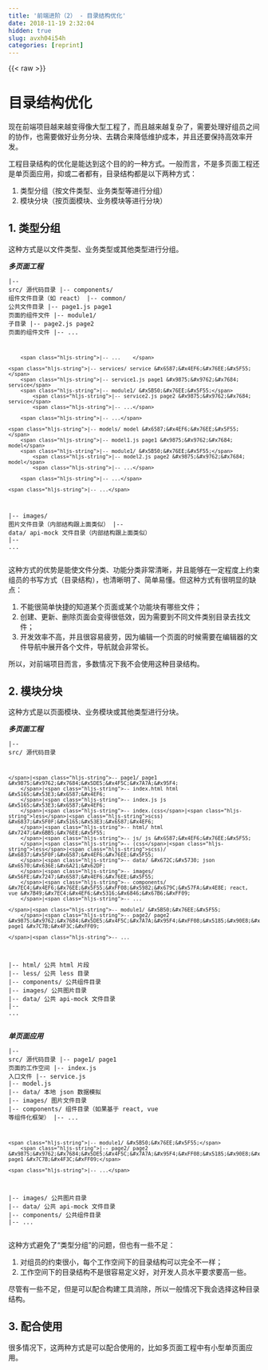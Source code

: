 ```yaml
---
title: '前端进阶（2） - 目录结构优化' 
date: 2018-11-19 2:32:04
hidden: true
slug: avxh04i54h
categories: [reprint]
---
```


{{< raw >}}
<h1 id="articleHeader0">&#x76EE;&#x5F55;&#x7ED3;&#x6784;&#x4F18;&#x5316;</h1><p>&#x73B0;&#x5728;&#x524D;&#x7AEF;&#x9879;&#x76EE;&#x8D8A;&#x6765;&#x8D8A;&#x53D8;&#x5F97;&#x50CF;&#x5927;&#x578B;&#x5DE5;&#x7A0B;&#x4E86;&#xFF0C;&#x800C;&#x4E14;&#x8D8A;&#x6765;&#x8D8A;&#x590D;&#x6742;&#x4E86;&#xFF0C;&#x9700;&#x8981;&#x5904;&#x7406;&#x597D;&#x7EC4;&#x5458;&#x4E4B;&#x95F4;&#x7684;&#x534F;&#x4F5C;&#xFF0C;&#x4E5F;&#x9700;&#x8981;&#x505A;&#x597D;&#x4E1A;&#x52A1;&#x5206;&#x5757;&#x3001;&#x53BB;&#x8026;&#x5408;&#x6765;&#x964D;&#x4F4E;&#x7EF4;&#x62A4;&#x6210;&#x672C;&#xFF0C;&#x5E76;&#x4E14;&#x8FD8;&#x8981;&#x4FDD;&#x6301;&#x9AD8;&#x6548;&#x7387;&#x5F00;&#x53D1;&#x3002;</p><p>&#x5DE5;&#x7A0B;&#x76EE;&#x5F55;&#x7ED3;&#x6784;&#x7684;&#x4F18;&#x5316;&#x662F;&#x80FD;&#x8FBE;&#x5230;&#x8FD9;&#x4E2A;&#x76EE;&#x7684;&#x7684;&#x4E00;&#x79CD;&#x65B9;&#x5F0F;&#x3002;&#x4E00;&#x822C;&#x800C;&#x8A00;&#xFF0C;&#x4E0D;&#x662F;&#x591A;&#x9875;&#x9762;&#x5DE5;&#x7A0B;&#x8FD8;&#x662F;&#x5355;&#x9875;&#x9762;&#x5E94;&#x7528;&#xFF0C;&#x6291;&#x6216;&#x4E8C;&#x8005;&#x90FD;&#x6709;&#xFF0C;&#x76EE;&#x5F55;&#x7ED3;&#x6784;&#x90FD;&#x662F;&#x4EE5;&#x4E0B;&#x4E24;&#x79CD;&#x65B9;&#x5F0F;&#xFF1A;</p><ol><li>&#x7C7B;&#x578B;&#x5206;&#x7EC4;&#xFF08;&#x6309;&#x6587;&#x4EF6;&#x7C7B;&#x578B;&#x3001;&#x4E1A;&#x52A1;&#x7C7B;&#x578B;&#x7B49;&#x8FDB;&#x884C;&#x5206;&#x7EC4;&#xFF09;</li><li>&#x6A21;&#x5757;&#x5206;&#x5757;&#xFF08;&#x6309;&#x9875;&#x9762;&#x6A21;&#x5757;&#x3001;&#x4E1A;&#x52A1;&#x6A21;&#x5757;&#x7B49;&#x8FDB;&#x884C;&#x5206;&#x5757;&#xFF09;</li></ol><h2 id="articleHeader1">1. &#x7C7B;&#x578B;&#x5206;&#x7EC4;</h2><p>&#x8FD9;&#x79CD;&#x65B9;&#x5F0F;&#x662F;&#x4EE5;&#x6587;&#x4EF6;&#x7C7B;&#x578B;&#x3001;&#x4E1A;&#x52A1;&#x7C7B;&#x578B;&#x6216;&#x5176;&#x4ED6;&#x7C7B;&#x578B;&#x8FDB;&#x884C;&#x5206;&#x7EC4;&#x3002;</p><p><strong><em>&#x591A;&#x9875;&#x9762;&#x5DE5;&#x7A0B;</em></strong></p><div class="widget-codetool" style="display:none"><div class="widget-codetool--inner"><span class="selectCode code-tool" data-toggle="tooltip" data-placement="top" title="" data-original-title="&#x5168;&#x9009;"></span> <span type="button" class="copyCode code-tool" data-toggle="tooltip" data-placement="top" data-clipboard-text="|-- src/ &#x6E90;&#x4EE3;&#x7801;&#x76EE;&#x5F55;

    |-- html/ html &#x6587;&#x4EF6;&#x76EE;&#x5F55;
        |-- page1.html page1 &#x9875;&#x9762;&#x7684; html &#x6587;&#x4EF6;
        |-- module1/ &#x5B50;&#x76EE;&#x5F55;
            |-- page2.html page2 &#x9875;&#x9762;&#x7684; html &#x6587;&#x4EF6;
            |-- ...
            
        |-- ...    
        
    |-- js/ js &#x6587;&#x4EF6;&#x76EE;&#x5F55;
        |-- common/ &#x516C;&#x5171;&#x6587;&#x4EF6;&#x76EE;&#x5F55;
        |-- page1/ page1 &#x9875;&#x9762;&#x7684; js &#x76EE;&#x5F55;
        |-- module1/ &#x5B50;&#x76EE;&#x5F55;
            |-- page2/ page2 &#x9875;&#x9762;&#x7684; js &#x76EE;&#x5F55;
            |-- ...
            
        |-- ...
        
    |-- css/ css &#x6587;&#x4EF6;&#x76EE;&#x5F55;
        |-- common/ &#x516C;&#x5171;&#x6587;&#x4EF6;&#x76EE;&#x5F55;
        |-- page1/ page1 &#x9875;&#x9762;&#x7684; css &#x76EE;&#x5F55;
        |-- module1/ &#x5B50;&#x76EE;&#x5F55;
            |-- page2/ page2 &#x9875;&#x9762;&#x7684; css &#x76EE;&#x5F55;
            |-- ...
            
        |-- ...
        
    |-- less/ less &#x6587;&#x4EF6;&#x76EE;&#x5F55;&#xFF08;&#x5185;&#x90E8;&#x7ED3;&#x6784;&#x8DDF;&#x4E0A;&#x9762;&#x7C7B;&#x4F3C;&#xFF09;
    |-- images/ &#x56FE;&#x7247;&#x6587;&#x4EF6;&#x76EE;&#x5F55;&#xFF08;&#x5185;&#x90E8;&#x7ED3;&#x6784;&#x8DDF;&#x4E0A;&#x9762;&#x7C7B;&#x4F3C;&#xFF09;
    |-- data/ api-mock &#x6587;&#x4EF6;&#x76EE;&#x5F55;&#xFF08;&#x5185;&#x90E8;&#x7ED3;&#x6784;&#x8DDF;&#x4E0A;&#x9762;&#x7C7B;&#x4F3C;&#xFF09;
    |-- ..." title="" data-original-title="&#x590D;&#x5236;"></span> <span type="button" class="saveToNote code-tool" data-toggle="tooltip" data-placement="top" title="" data-original-title="&#x653E;&#x8FDB;&#x7B14;&#x8BB0;"></span></div></div><pre class="hljs 1c"><code><span class="hljs-string">|-- src/ &#x6E90;&#x4EE3;&#x7801;&#x76EE;&#x5F55;</span>

    <span class="hljs-string">|-- html/ html &#x6587;&#x4EF6;&#x76EE;&#x5F55;</span>
        <span class="hljs-string">|-- page1.html page1 &#x9875;&#x9762;&#x7684; html &#x6587;&#x4EF6;</span>
        <span class="hljs-string">|-- module1/ &#x5B50;&#x76EE;&#x5F55;</span>
            <span class="hljs-string">|-- page2.html page2 &#x9875;&#x9762;&#x7684; html &#x6587;&#x4EF6;</span>
            <span class="hljs-string">|-- ...</span>
            
        <span class="hljs-string">|-- ...    </span>
        
    <span class="hljs-string">|-- js/ js &#x6587;&#x4EF6;&#x76EE;&#x5F55;</span>
        <span class="hljs-string">|-- common/ &#x516C;&#x5171;&#x6587;&#x4EF6;&#x76EE;&#x5F55;</span>
        <span class="hljs-string">|-- page1/ page1 &#x9875;&#x9762;&#x7684; js &#x76EE;&#x5F55;</span>
        <span class="hljs-string">|-- module1/ &#x5B50;&#x76EE;&#x5F55;</span>
            <span class="hljs-string">|-- page2/ page2 &#x9875;&#x9762;&#x7684; js &#x76EE;&#x5F55;</span>
            <span class="hljs-string">|-- ...</span>
            
        <span class="hljs-string">|-- ...</span>
        
    <span class="hljs-string">|-- css/ css &#x6587;&#x4EF6;&#x76EE;&#x5F55;</span>
        <span class="hljs-string">|-- common/ &#x516C;&#x5171;&#x6587;&#x4EF6;&#x76EE;&#x5F55;</span>
        <span class="hljs-string">|-- page1/ page1 &#x9875;&#x9762;&#x7684; css &#x76EE;&#x5F55;</span>
        <span class="hljs-string">|-- module1/ &#x5B50;&#x76EE;&#x5F55;</span>
            <span class="hljs-string">|-- page2/ page2 &#x9875;&#x9762;&#x7684; css &#x76EE;&#x5F55;</span>
            <span class="hljs-string">|-- ...</span>
            
        <span class="hljs-string">|-- ...</span>
        
    <span class="hljs-string">|-- less/ less &#x6587;&#x4EF6;&#x76EE;&#x5F55;&#xFF08;&#x5185;&#x90E8;&#x7ED3;&#x6784;&#x8DDF;&#x4E0A;&#x9762;&#x7C7B;&#x4F3C;&#xFF09;</span>
    <span class="hljs-string">|-- images/ &#x56FE;&#x7247;&#x6587;&#x4EF6;&#x76EE;&#x5F55;&#xFF08;&#x5185;&#x90E8;&#x7ED3;&#x6784;&#x8DDF;&#x4E0A;&#x9762;&#x7C7B;&#x4F3C;&#xFF09;</span>
    <span class="hljs-string">|-- data/ api-mock &#x6587;&#x4EF6;&#x76EE;&#x5F55;&#xFF08;&#x5185;&#x90E8;&#x7ED3;&#x6784;&#x8DDF;&#x4E0A;&#x9762;&#x7C7B;&#x4F3C;&#xFF09;</span>
    <span class="hljs-string">|-- ...</span></code></pre><p><strong><em>&#x5355;&#x9875;&#x9762;&#x5E94;&#x7528;</em></strong></p><div class="widget-codetool" style="display:none"><div class="widget-codetool--inner"><span class="selectCode code-tool" data-toggle="tooltip" data-placement="top" title="" data-original-title="&#x5168;&#x9009;"></span> <span type="button" class="copyCode code-tool" data-toggle="tooltip" data-placement="top" data-clipboard-text="|-- src/ &#x6E90;&#x4EE3;&#x7801;&#x76EE;&#x5F55;
    |-- components/ &#x7EC4;&#x4EF6;&#x6587;&#x4EF6;&#x76EE;&#x5F55;&#xFF08;&#x5982; react&#xFF09;
        |-- common/ &#x516C;&#x5171;&#x6587;&#x4EF6;&#x76EE;&#x5F55;
        |-- page1.js page1 &#x9875;&#x9762;&#x7684;&#x7EC4;&#x4EF6;&#x6587;&#x4EF6;
        |-- module1/ &#x5B50;&#x76EE;&#x5F55;
            |-- page2.js page2 &#x9875;&#x9762;&#x7684;&#x7EC4;&#x4EF6;&#x6587;&#x4EF6;
            |-- ...
            
        |-- ...    
        
    |-- services/ service &#x6587;&#x4EF6;&#x76EE;&#x5F55;
        |-- service1.js page1 &#x9875;&#x9762;&#x7684; service
        |-- module1/ &#x5B50;&#x76EE;&#x5F55;
            |-- service2.js page2 &#x9875;&#x9762;&#x7684; service
            |-- ...
            
        |-- ...
        
    |-- models/ model &#x6587;&#x4EF6;&#x76EE;&#x5F55;
        |-- model1.js page1 &#x9875;&#x9762;&#x7684; model
        |-- module1/ &#x5B50;&#x76EE;&#x5F55;
            |-- model2.js page2 &#x9875;&#x9762;&#x7684; model
            |-- ...
            
        |-- ...
        
    |-- ...
    
|-- images/ &#x56FE;&#x7247;&#x6587;&#x4EF6;&#x76EE;&#x5F55;&#xFF08;&#x5185;&#x90E8;&#x7ED3;&#x6784;&#x8DDF;&#x4E0A;&#x9762;&#x7C7B;&#x4F3C;&#xFF09;
|-- data/ api-mock &#x6587;&#x4EF6;&#x76EE;&#x5F55;&#xFF08;&#x5185;&#x90E8;&#x7ED3;&#x6784;&#x8DDF;&#x4E0A;&#x9762;&#x7C7B;&#x4F3C;&#xFF09;
|-- ..." title="" data-original-title="&#x590D;&#x5236;"></span> <span type="button" class="saveToNote code-tool" data-toggle="tooltip" data-placement="top" title="" data-original-title="&#x653E;&#x8FDB;&#x7B14;&#x8BB0;"></span></div></div><pre class="hljs 1c"><code><span class="hljs-string">|-- src/ &#x6E90;&#x4EE3;&#x7801;&#x76EE;&#x5F55;</span>
    <span class="hljs-string">|-- components/ &#x7EC4;&#x4EF6;&#x6587;&#x4EF6;&#x76EE;&#x5F55;&#xFF08;&#x5982; react&#xFF09;</span>
        <span class="hljs-string">|-- common/ &#x516C;&#x5171;&#x6587;&#x4EF6;&#x76EE;&#x5F55;</span>
        <span class="hljs-string">|-- page1.js page1 &#x9875;&#x9762;&#x7684;&#x7EC4;&#x4EF6;&#x6587;&#x4EF6;</span>
        <span class="hljs-string">|-- module1/ &#x5B50;&#x76EE;&#x5F55;</span>
            <span class="hljs-string">|-- page2.js page2 &#x9875;&#x9762;&#x7684;&#x7EC4;&#x4EF6;&#x6587;&#x4EF6;</span>
            <span class="hljs-string">|-- ...</span>
            
        <span class="hljs-string">|-- ...    </span>
        
    <span class="hljs-string">|-- services/ service &#x6587;&#x4EF6;&#x76EE;&#x5F55;</span>
        <span class="hljs-string">|-- service1.js page1 &#x9875;&#x9762;&#x7684; service</span>
        <span class="hljs-string">|-- module1/ &#x5B50;&#x76EE;&#x5F55;</span>
            <span class="hljs-string">|-- service2.js page2 &#x9875;&#x9762;&#x7684; service</span>
            <span class="hljs-string">|-- ...</span>
            
        <span class="hljs-string">|-- ...</span>
        
    <span class="hljs-string">|-- models/ model &#x6587;&#x4EF6;&#x76EE;&#x5F55;</span>
        <span class="hljs-string">|-- model1.js page1 &#x9875;&#x9762;&#x7684; model</span>
        <span class="hljs-string">|-- module1/ &#x5B50;&#x76EE;&#x5F55;</span>
            <span class="hljs-string">|-- model2.js page2 &#x9875;&#x9762;&#x7684; model</span>
            <span class="hljs-string">|-- ...</span>
            
        <span class="hljs-string">|-- ...</span>
        
    <span class="hljs-string">|-- ...</span>
    
<span class="hljs-string">|-- images/ &#x56FE;&#x7247;&#x6587;&#x4EF6;&#x76EE;&#x5F55;&#xFF08;&#x5185;&#x90E8;&#x7ED3;&#x6784;&#x8DDF;&#x4E0A;&#x9762;&#x7C7B;&#x4F3C;&#xFF09;</span>
<span class="hljs-string">|-- data/ api-mock &#x6587;&#x4EF6;&#x76EE;&#x5F55;&#xFF08;&#x5185;&#x90E8;&#x7ED3;&#x6784;&#x8DDF;&#x4E0A;&#x9762;&#x7C7B;&#x4F3C;&#xFF09;</span>
<span class="hljs-string">|-- ...</span></code></pre><p>&#x8FD9;&#x79CD;&#x65B9;&#x5F0F;&#x7684;&#x4F18;&#x52BF;&#x662F;&#x80FD;&#x4F7F;&#x6587;&#x4EF6;&#x5206;&#x7C7B;&#x3001;&#x529F;&#x80FD;&#x5206;&#x7C7B;&#x975E;&#x5E38;&#x6E05;&#x6670;&#xFF0C;&#x5E76;&#x4E14;&#x80FD;&#x591F;&#x5728;&#x4E00;&#x5B9A;&#x7A0B;&#x5EA6;&#x4E0A;&#x7EA6;&#x675F;&#x7EC4;&#x5458;&#x7684;&#x4E66;&#x5199;&#x65B9;&#x5F0F;&#xFF08;&#x76EE;&#x5F55;&#x7ED3;&#x6784;&#xFF09;&#xFF0C;&#x4E5F;&#x6E05;&#x6670;&#x660E;&#x4E86;&#x3001;&#x7B80;&#x5355;&#x6613;&#x61C2;&#x3002;&#x4F46;&#x8FD9;&#x79CD;&#x65B9;&#x5F0F;&#x6709;&#x5F88;&#x660E;&#x663E;&#x7684;&#x7F3A;&#x70B9;&#xFF1A;</p><ol><li>&#x4E0D;&#x80FD;&#x5F88;&#x7B80;&#x5355;&#x5FEB;&#x6377;&#x7684;&#x77E5;&#x9053;&#x67D0;&#x4E2A;&#x9875;&#x9762;&#x6216;&#x67D0;&#x4E2A;&#x529F;&#x80FD;&#x5757;&#x6709;&#x54EA;&#x4E9B;&#x6587;&#x4EF6;&#xFF1B;</li><li>&#x521B;&#x5EFA;&#x3001;&#x66F4;&#x65B0;&#x3001;&#x5220;&#x9664;&#x9875;&#x9762;&#x4F1A;&#x53D8;&#x5F97;&#x5F88;&#x4F4E;&#x6548;&#xFF0C;&#x56E0;&#x4E3A;&#x9700;&#x8981;&#x5230;&#x4E0D;&#x540C;&#x6587;&#x4EF6;&#x7C7B;&#x522B;&#x76EE;&#x5F55;&#x53BB;&#x627E;&#x6587;&#x4EF6;&#xFF1B;</li><li>&#x5F00;&#x53D1;&#x6548;&#x7387;&#x4E0D;&#x9AD8;&#xFF0C;&#x5E76;&#x4E14;&#x5F88;&#x5BB9;&#x6613;&#x75B2;&#x52B3;&#xFF0C;&#x56E0;&#x4E3A;&#x7F16;&#x8F91;&#x4E00;&#x4E2A;&#x9875;&#x9762;&#x7684;&#x65F6;&#x5019;&#x9700;&#x8981;&#x5728;&#x7F16;&#x8F91;&#x5668;&#x7684;&#x6587;&#x4EF6;&#x5BFC;&#x822A;&#x4E2D;&#x5C55;&#x5F00;&#x5404;&#x4E2A;&#x6587;&#x4EF6;&#xFF0C;&#x5BFC;&#x822A;&#x5C31;&#x4F1A;&#x975E;&#x5E38;&#x957F;&#x3002;</li></ol><p>&#x6240;&#x4EE5;&#xFF0C;&#x5BF9;&#x524D;&#x7AEF;&#x9879;&#x76EE;&#x800C;&#x8A00;&#xFF0C;&#x591A;&#x6570;&#x60C5;&#x51B5;&#x4E0B;&#x6211;&#x4E0D;&#x4F1A;&#x4F7F;&#x7528;&#x8FD9;&#x79CD;&#x76EE;&#x5F55;&#x7ED3;&#x6784;&#x3002;</p><h2 id="articleHeader2">2. &#x6A21;&#x5757;&#x5206;&#x5757;</h2><p>&#x8FD9;&#x79CD;&#x65B9;&#x5F0F;&#x662F;&#x4EE5;&#x9875;&#x9762;&#x6A21;&#x5757;&#x3001;&#x4E1A;&#x52A1;&#x6A21;&#x5757;&#x6216;&#x5176;&#x4ED6;&#x7C7B;&#x578B;&#x8FDB;&#x884C;&#x5206;&#x5757;&#x3002;</p><p><strong><em>&#x591A;&#x9875;&#x9762;&#x5DE5;&#x7A0B;</em></strong></p><div class="widget-codetool" style="display:none"><div class="widget-codetool--inner"><span class="selectCode code-tool" data-toggle="tooltip" data-placement="top" title="" data-original-title="&#x5168;&#x9009;"></span> <span type="button" class="copyCode code-tool" data-toggle="tooltip" data-placement="top" data-clipboard-text="|-- src/ &#x6E90;&#x4EE3;&#x7801;&#x76EE;&#x5F55;

    |-- page1/ page1 &#x9875;&#x9762;&#x7684;&#x5DE5;&#x4F5C;&#x7A7A;&#x95F4;
        |-- index.html html &#x5165;&#x53E3;&#x6587;&#x4EF6;
        |-- index.js js &#x5165;&#x53E3;&#x6587;&#x4EF6;
        |-- index.(css|less|scss) &#x6837;&#x5F0F;&#x5165;&#x53E3;&#x6587;&#x4EF6;
        |-- html/ html &#x7247;&#x6BB5;&#x76EE;&#x5F55;
        |-- js/ js &#x6587;&#x4EF6;&#x76EE;&#x5F55;
        |-- (css|less|scss)/ &#x6837;&#x5F0F;&#x6587;&#x4EF6;&#x76EE;&#x5F55;
        |-- data/ &#x672C;&#x5730; json &#x6570;&#x636E;&#x6A21;&#x62DF;
        |-- images/ &#x56FE;&#x7247;&#x6587;&#x4EF6;&#x76EE;&#x5F55;
        |-- components/ &#x7EC4;&#x4EF6;&#x76EE;&#x5F55;&#xFF08;&#x5982;&#x679C;&#x57FA;&#x4E8E; react, vue &#x7B49;&#x7EC4;&#x4EF6;&#x5316;&#x6846;&#x67B6;&#xFF09;
        |-- ...
        
    |-- module1/ &#x5B50;&#x76EE;&#x5F55;
        |-- page2/ page2 &#x9875;&#x9762;&#x7684;&#x5DE5;&#x4F5C;&#x7A7A;&#x95F4;&#xFF08;&#x5185;&#x90E8;&#x7ED3;&#x6784;&#x8DDF; page1 &#x7C7B;&#x4F3C;&#xFF09;
        
    |-- ...
    
|-- html/ &#x516C;&#x5171; html &#x7247;&#x6BB5;
|-- less/ &#x516C;&#x5171; less &#x76EE;&#x5F55;
|-- components/ &#x516C;&#x5171;&#x7EC4;&#x4EF6;&#x76EE;&#x5F55;
|-- images/ &#x516C;&#x5171;&#x56FE;&#x7247;&#x76EE;&#x5F55;
|-- data/ &#x516C;&#x5171; api-mock &#x6587;&#x4EF6;&#x76EE;&#x5F55;
|-- ..." title="" data-original-title="&#x590D;&#x5236;"></span> <span type="button" class="saveToNote code-tool" data-toggle="tooltip" data-placement="top" title="" data-original-title="&#x653E;&#x8FDB;&#x7B14;&#x8BB0;"></span></div></div><pre class="hljs gherkin"><code>|<span class="hljs-string">-- src/ &#x6E90;&#x4EE3;&#x7801;&#x76EE;&#x5F55;

    </span>|<span class="hljs-string">-- page1/ page1 &#x9875;&#x9762;&#x7684;&#x5DE5;&#x4F5C;&#x7A7A;&#x95F4;
        </span>|<span class="hljs-string">-- index.html html &#x5165;&#x53E3;&#x6587;&#x4EF6;
        </span>|<span class="hljs-string">-- index.js js &#x5165;&#x53E3;&#x6587;&#x4EF6;
        </span>|<span class="hljs-string">-- index.(css</span>|<span class="hljs-string">less</span>|<span class="hljs-string">scss) &#x6837;&#x5F0F;&#x5165;&#x53E3;&#x6587;&#x4EF6;
        </span>|<span class="hljs-string">-- html/ html &#x7247;&#x6BB5;&#x76EE;&#x5F55;
        </span>|<span class="hljs-string">-- js/ js &#x6587;&#x4EF6;&#x76EE;&#x5F55;
        </span>|<span class="hljs-string">-- (css</span>|<span class="hljs-string">less</span>|<span class="hljs-string">scss)/ &#x6837;&#x5F0F;&#x6587;&#x4EF6;&#x76EE;&#x5F55;
        </span>|<span class="hljs-string">-- data/ &#x672C;&#x5730; json &#x6570;&#x636E;&#x6A21;&#x62DF;
        </span>|<span class="hljs-string">-- images/ &#x56FE;&#x7247;&#x6587;&#x4EF6;&#x76EE;&#x5F55;
        </span>|<span class="hljs-string">-- components/ &#x7EC4;&#x4EF6;&#x76EE;&#x5F55;&#xFF08;&#x5982;&#x679C;&#x57FA;&#x4E8E; react, vue &#x7B49;&#x7EC4;&#x4EF6;&#x5316;&#x6846;&#x67B6;&#xFF09;
        </span>|<span class="hljs-string">-- ...
        
    </span>|<span class="hljs-string">-- module1/ &#x5B50;&#x76EE;&#x5F55;
        </span>|<span class="hljs-string">-- page2/ page2 &#x9875;&#x9762;&#x7684;&#x5DE5;&#x4F5C;&#x7A7A;&#x95F4;&#xFF08;&#x5185;&#x90E8;&#x7ED3;&#x6784;&#x8DDF; page1 &#x7C7B;&#x4F3C;&#xFF09;
        
    </span>|<span class="hljs-string">-- ...
    
</span>|<span class="hljs-string">-- html/ &#x516C;&#x5171; html &#x7247;&#x6BB5;
</span>|<span class="hljs-string">-- less/ &#x516C;&#x5171; less &#x76EE;&#x5F55;
</span>|<span class="hljs-string">-- components/ &#x516C;&#x5171;&#x7EC4;&#x4EF6;&#x76EE;&#x5F55;
</span>|<span class="hljs-string">-- images/ &#x516C;&#x5171;&#x56FE;&#x7247;&#x76EE;&#x5F55;
</span>|<span class="hljs-string">-- data/ &#x516C;&#x5171; api-mock &#x6587;&#x4EF6;&#x76EE;&#x5F55;
</span>|<span class="hljs-string">-- ...</span></code></pre><p><strong><em>&#x5355;&#x9875;&#x9762;&#x5E94;&#x7528;</em></strong></p><div class="widget-codetool" style="display:none"><div class="widget-codetool--inner"><span class="selectCode code-tool" data-toggle="tooltip" data-placement="top" title="" data-original-title="&#x5168;&#x9009;"></span> <span type="button" class="copyCode code-tool" data-toggle="tooltip" data-placement="top" data-clipboard-text="|-- src/ &#x6E90;&#x4EE3;&#x7801;&#x76EE;&#x5F55;
    |-- page1/ page1 &#x9875;&#x9762;&#x7684;&#x5DE5;&#x4F5C;&#x7A7A;&#x95F4;
        |-- index.js &#x5165;&#x53E3;&#x6587;&#x4EF6;
        |-- service.js
        |-- model.js
        |-- data/ &#x672C;&#x5730; json &#x6570;&#x636E;&#x6A21;&#x62DF;
        |-- images/ &#x56FE;&#x7247;&#x6587;&#x4EF6;&#x76EE;&#x5F55;
        |-- components/ &#x7EC4;&#x4EF6;&#x76EE;&#x5F55;&#xFF08;&#x5982;&#x679C;&#x57FA;&#x4E8E; react, vue &#x7B49;&#x7EC4;&#x4EF6;&#x5316;&#x6846;&#x67B6;&#xFF09;
        |-- ...
        
    |-- module1/ &#x5B50;&#x76EE;&#x5F55;
        |-- page2/ page2 &#x9875;&#x9762;&#x7684;&#x5DE5;&#x4F5C;&#x7A7A;&#x95F4;&#xFF08;&#x5185;&#x90E8;&#x7ED3;&#x6784;&#x8DDF; page1 &#x7C7B;&#x4F3C;&#xFF09;
        
    |-- ...
    
|-- images/ &#x516C;&#x5171;&#x56FE;&#x7247;&#x76EE;&#x5F55;
|-- data/ &#x516C;&#x5171; api-mock &#x6587;&#x4EF6;&#x76EE;&#x5F55;
|-- components/ &#x516C;&#x5171;&#x7EC4;&#x4EF6;&#x76EE;&#x5F55;   
|-- ... " title="" data-original-title="&#x590D;&#x5236;"></span> <span type="button" class="saveToNote code-tool" data-toggle="tooltip" data-placement="top" title="" data-original-title="&#x653E;&#x8FDB;&#x7B14;&#x8BB0;"></span></div></div><pre class="hljs 1c"><code><span class="hljs-string">|-- src/ &#x6E90;&#x4EE3;&#x7801;&#x76EE;&#x5F55;</span>
    <span class="hljs-string">|-- page1/ page1 &#x9875;&#x9762;&#x7684;&#x5DE5;&#x4F5C;&#x7A7A;&#x95F4;</span>
        <span class="hljs-string">|-- index.js &#x5165;&#x53E3;&#x6587;&#x4EF6;</span>
        <span class="hljs-string">|-- service.js</span>
        <span class="hljs-string">|-- model.js</span>
        <span class="hljs-string">|-- data/ &#x672C;&#x5730; json &#x6570;&#x636E;&#x6A21;&#x62DF;</span>
        <span class="hljs-string">|-- images/ &#x56FE;&#x7247;&#x6587;&#x4EF6;&#x76EE;&#x5F55;</span>
        <span class="hljs-string">|-- components/ &#x7EC4;&#x4EF6;&#x76EE;&#x5F55;&#xFF08;&#x5982;&#x679C;&#x57FA;&#x4E8E; react, vue &#x7B49;&#x7EC4;&#x4EF6;&#x5316;&#x6846;&#x67B6;&#xFF09;</span>
        <span class="hljs-string">|-- ...</span>
        
    <span class="hljs-string">|-- module1/ &#x5B50;&#x76EE;&#x5F55;</span>
        <span class="hljs-string">|-- page2/ page2 &#x9875;&#x9762;&#x7684;&#x5DE5;&#x4F5C;&#x7A7A;&#x95F4;&#xFF08;&#x5185;&#x90E8;&#x7ED3;&#x6784;&#x8DDF; page1 &#x7C7B;&#x4F3C;&#xFF09;</span>
        
    <span class="hljs-string">|-- ...</span>
    
<span class="hljs-string">|-- images/ &#x516C;&#x5171;&#x56FE;&#x7247;&#x76EE;&#x5F55;</span>
<span class="hljs-string">|-- data/ &#x516C;&#x5171; api-mock &#x6587;&#x4EF6;&#x76EE;&#x5F55;</span>
<span class="hljs-string">|-- components/ &#x516C;&#x5171;&#x7EC4;&#x4EF6;&#x76EE;&#x5F55;   </span>
<span class="hljs-string">|-- ... </span></code></pre><p>&#x8FD9;&#x79CD;&#x65B9;&#x5F0F;&#x907F;&#x514D;&#x4E86;&#x201C;&#x7C7B;&#x578B;&#x5206;&#x7EC4;&#x201D;&#x7684;&#x95EE;&#x9898;&#xFF0C;&#x4F46;&#x4E5F;&#x6709;&#x4E00;&#x4E9B;&#x4E0D;&#x8DB3;&#xFF1A;</p><ol><li>&#x5BF9;&#x7EC4;&#x5458;&#x7684;&#x7EA6;&#x675F;&#x5F88;&#x5C0F;&#xFF0C;&#x6BCF;&#x4E2A;&#x5DE5;&#x4F5C;&#x7A7A;&#x95F4;&#x4E0B;&#x7684;&#x76EE;&#x5F55;&#x7ED3;&#x6784;&#x53EF;&#x4EE5;&#x5B8C;&#x5168;&#x4E0D;&#x4E00;&#x6837;&#xFF1B;</li><li>&#x5DE5;&#x4F5C;&#x7A7A;&#x95F4;&#x4E0B;&#x7684;&#x76EE;&#x5F55;&#x7ED3;&#x6784;&#x4E0D;&#x662F;&#x5F88;&#x5BB9;&#x6613;&#x5B9A;&#x4E49;&#x597D;&#xFF0C;&#x5BF9;&#x5F00;&#x53D1;&#x4EBA;&#x5458;&#x6C34;&#x5E73;&#x8981;&#x6C42;&#x8981;&#x9AD8;&#x4E00;&#x4E9B;&#x3002;</li></ol><p>&#x5C3D;&#x7BA1;&#x6709;&#x4E00;&#x4E9B;&#x4E0D;&#x8DB3;&#xFF0C;&#x4F46;&#x662F;&#x53EF;&#x4EE5;&#x914D;&#x5408;&#x6784;&#x5EFA;&#x5DE5;&#x5177;&#x6D88;&#x9664;&#xFF0C;&#x6240;&#x4EE5;&#x4E00;&#x822C;&#x60C5;&#x51B5;&#x4E0B;&#x6211;&#x4F1A;&#x9009;&#x62E9;&#x8FD9;&#x79CD;&#x76EE;&#x5F55;&#x7ED3;&#x6784;&#x3002;</p><h2 id="articleHeader3">3. &#x914D;&#x5408;&#x4F7F;&#x7528;</h2><p>&#x5F88;&#x591A;&#x60C5;&#x51B5;&#x4E0B;&#xFF0C;&#x8FD9;&#x4E24;&#x79CD;&#x65B9;&#x5F0F;&#x662F;&#x53EF;&#x4EE5;&#x914D;&#x5408;&#x4F7F;&#x7528;&#x7684;&#xFF0C;&#x6BD4;&#x5982;&#x591A;&#x9875;&#x9762;&#x5DE5;&#x7A0B;&#x4E2D;&#x6709;&#x5C0F;&#x578B;&#x5355;&#x9875;&#x9762;&#x5E94;&#x7528;&#x3002;</p><div class="widget-codetool" style="display:none"><div class="widget-codetool--inner"><span class="selectCode code-tool" data-toggle="tooltip" data-placement="top" title="" data-original-title="&#x5168;&#x9009;"></span> <span type="button" class="copyCode code-tool" data-toggle="tooltip" data-placement="top" data-clipboard-text="|-- src/ &#x6E90;&#x4EE3;&#x7801;&#x76EE;&#x5F55;

    |-- page1/ page1 &#x9875;&#x9762;&#x7684;&#x5DE5;&#x4F5C;&#x7A7A;&#x95F4;
        |-- index.html html &#x5165;&#x53E3;&#x6587;&#x4EF6;
        |-- index.js js &#x5165;&#x53E3;&#x6587;&#x4EF6;
        |-- index.(css|less|scss) &#x6837;&#x5F0F;&#x5165;&#x53E3;&#x6587;&#x4EF6;
        |-- html/ html &#x7247;&#x6BB5;&#x76EE;&#x5F55;
        |-- js/ js &#x6587;&#x4EF6;&#x76EE;&#x5F55;
            |-- ajax/ &#x5BF9; ajax &#x5C01;&#x88C5;&#x7684;&#x76EE;&#x5F55;
            |-- util/ &#x5DE5;&#x5177;&#x7C7B;&#x51FD;&#x6570;&#x7684;&#x76EE;&#x5F55;
            |-- pages/ spa &#x5E94;&#x7528;&#x9875;&#x9762;&#x76EE;&#x5F55;
            |-- data/ &#x9759;&#x6001;&#x6570;&#x636E;&#x76EE;&#x5F55;
            |-- tpl/ &#x6A21;&#x677F;&#x76EE;&#x5F55;
            |-- (event|view)/ &#x4E8B;&#x4EF6;&#x76D1;&#x542C;&#x6587;&#x4EF6;&#x76EE;&#x5F55;
            |-- ...
        |-- data/ &#x672C;&#x5730; json &#x6570;&#x636E;&#x6A21;&#x62DF;
        |-- (css|less|scss)/ &#x6837;&#x5F0F;&#x6587;&#x4EF6;&#x76EE;&#x5F55;
        |-- images/ &#x56FE;&#x7247;&#x6587;&#x4EF6;&#x76EE;&#x5F55;
        |-- components/ &#x7EC4;&#x4EF6;&#x76EE;&#x5F55;&#xFF08;&#x5982;&#x679C;&#x57FA;&#x4E8E; react, vue &#x7B49;&#x7EC4;&#x4EF6;&#x5316;&#x6846;&#x67B6;&#xFF09;
        |-- ...
        
    |-- ...
    " title="" data-original-title="&#x590D;&#x5236;"></span> <span type="button" class="saveToNote code-tool" data-toggle="tooltip" data-placement="top" title="" data-original-title="&#x653E;&#x8FDB;&#x7B14;&#x8BB0;"></span></div></div><pre class="hljs gherkin"><code>|<span class="hljs-string">-- src/ &#x6E90;&#x4EE3;&#x7801;&#x76EE;&#x5F55;

    </span>|<span class="hljs-string">-- page1/ page1 &#x9875;&#x9762;&#x7684;&#x5DE5;&#x4F5C;&#x7A7A;&#x95F4;
        </span>|<span class="hljs-string">-- index.html html &#x5165;&#x53E3;&#x6587;&#x4EF6;
        </span>|<span class="hljs-string">-- index.js js &#x5165;&#x53E3;&#x6587;&#x4EF6;
        </span>|<span class="hljs-string">-- index.(css</span>|<span class="hljs-string">less</span>|<span class="hljs-string">scss) &#x6837;&#x5F0F;&#x5165;&#x53E3;&#x6587;&#x4EF6;
        </span>|<span class="hljs-string">-- html/ html &#x7247;&#x6BB5;&#x76EE;&#x5F55;
        </span>|<span class="hljs-string">-- js/ js &#x6587;&#x4EF6;&#x76EE;&#x5F55;
            </span>|<span class="hljs-string">-- ajax/ &#x5BF9; ajax &#x5C01;&#x88C5;&#x7684;&#x76EE;&#x5F55;
            </span>|<span class="hljs-string">-- util/ &#x5DE5;&#x5177;&#x7C7B;&#x51FD;&#x6570;&#x7684;&#x76EE;&#x5F55;
            </span>|<span class="hljs-string">-- pages/ spa &#x5E94;&#x7528;&#x9875;&#x9762;&#x76EE;&#x5F55;
            </span>|<span class="hljs-string">-- data/ &#x9759;&#x6001;&#x6570;&#x636E;&#x76EE;&#x5F55;
            </span>|<span class="hljs-string">-- tpl/ &#x6A21;&#x677F;&#x76EE;&#x5F55;
            </span>|<span class="hljs-string">-- (event</span>|<span class="hljs-string">view)/ &#x4E8B;&#x4EF6;&#x76D1;&#x542C;&#x6587;&#x4EF6;&#x76EE;&#x5F55;
            </span>|<span class="hljs-string">-- ...
        </span>|<span class="hljs-string">-- data/ &#x672C;&#x5730; json &#x6570;&#x636E;&#x6A21;&#x62DF;
        </span>|<span class="hljs-string">-- (css</span>|<span class="hljs-string">less</span>|<span class="hljs-string">scss)/ &#x6837;&#x5F0F;&#x6587;&#x4EF6;&#x76EE;&#x5F55;
        </span>|<span class="hljs-string">-- images/ &#x56FE;&#x7247;&#x6587;&#x4EF6;&#x76EE;&#x5F55;
        </span>|<span class="hljs-string">-- components/ &#x7EC4;&#x4EF6;&#x76EE;&#x5F55;&#xFF08;&#x5982;&#x679C;&#x57FA;&#x4E8E; react, vue &#x7B49;&#x7EC4;&#x4EF6;&#x5316;&#x6846;&#x67B6;&#xFF09;
        </span>|<span class="hljs-string">-- ...
        
    </span>|<span class="hljs-string">-- ...
    </span></code></pre><h2 id="articleHeader4">4. &#x540E;&#x7EED;</h2><p>&#x66F4;&#x591A;&#x535A;&#x5BA2;&#xFF0C;&#x67E5;&#x770B; <a href="https://github.com/senntyou/blogs" rel="nofollow noreferrer" target="_blank">https://github.com/senntyou/blogs</a></p><p>&#x4F5C;&#x8005;&#xFF1A;<a href="https://github.com/senntyou" rel="nofollow noreferrer" target="_blank">&#x6DF1;&#x4E88;&#x4E4B; (@senntyou)</a></p><p>&#x7248;&#x6743;&#x58F0;&#x660E;&#xFF1A;&#x81EA;&#x7531;&#x8F6C;&#x8F7D;-&#x975E;&#x5546;&#x7528;-&#x975E;&#x884D;&#x751F;-&#x4FDD;&#x6301;&#x7F72;&#x540D;&#xFF08;<a href="https://creativecommons.org/licenses/by-nc-nd/3.0/deed.zh" rel="nofollow noreferrer" target="_blank">&#x521B;&#x610F;&#x5171;&#x4EAB;3.0&#x8BB8;&#x53EF;&#x8BC1;</a>&#xFF09;</p>
{{< /raw >}}

# 版权声明
本文资源来源互联网，仅供学习研究使用，版权归该资源的合法拥有者所有，
本文仅用于学习、研究和交流目的。转载请注明出处、完整链接以及原作者。
原作者若认为本站侵犯了您的版权，请联系我们，我们会立即删除！

## 原文标题
前端进阶（2） - 目录结构优化

## 原文链接
[https://segmentfault.com/a/1190000015816534](https://segmentfault.com/a/1190000015816534)

